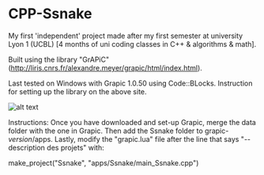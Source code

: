 # CPP-Ssnake
My first 'independent' project made after my first semester at university Lyon 1 (UCBL)
[4 months of uni coding classes in C++ & algorithms & math].

Built using the library "GrAPiC" (http://liris.cnrs.fr/alexandre.meyer/grapic/html/index.html).

Last tested on Windows with Grapic 1.0.50 using Code::BLocks.
Instruction for setting up the library on the above site.

![alt text](https://s5.postimg.org/nfg8ngwxj/Ssnake.png)

Instructions:
Once you have downloaded and set-up Grapic, merge the data folder with the one in Grapic. Then add the Ssnake folder to grapic-_version_/apps.
Lastly, modify the "grapic.lua" file after the line that says "-- description des projets" with:

make_project("Ssnake", "apps/Ssnake/main_Ssnake.cpp")

